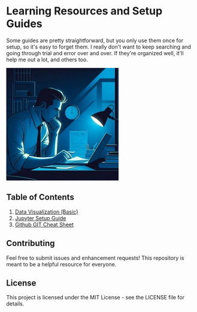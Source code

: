 # Learning Resources and Setup Guides

Some guides are pretty straightforward, but you only use them once for setup, so it's easy to forget them. I really don't want to keep searching and going through trial and error over and over. If they're organized well, it'll help me out a lot, and others too.

![data_analysis_night](https://github.com/vialliw/Hyperion_Data_Science_Bootcamp/blob/main/image/data_analysis_night.jpg?raw=true)

## Table of Contents

1. [Data Visualization (Basic)](Data_Visualization%20(Basic).md)
2. [Jupyter Setup Guide](jupyter-setup-guide.md)
3. [Github GIT Cheat Sheet](https://education.github.com/git-cheat-sheet-education.pdf)

## Contributing

Feel free to submit issues and enhancement requests! This repository is meant to be a helpful resource for everyone.

## License

This project is licensed under the MIT License - see the LICENSE file for details.
